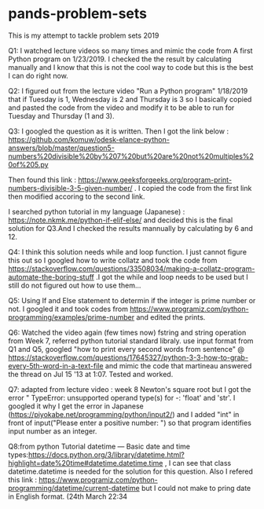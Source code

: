 # pands-problem-sets

This is my attempt to tackle problem sets 2019

Q1: I watched lecture videos so many times and mimic the code from A first Python program on 1/23/2019. I checked the the result by calculating manually and I know that this is not the cool way to code but this is the best I can do right now.

Q2: I figured out from the lecture video "Run a Python program" 1/18/2019 that if Tuesday is 1, Wednesday is 2 and Thursday is 3 so I basically copied and pasted the code from the video and modify it to be able to run for Tuesday and Thursday (1 and 3). 

Q3: I googled the question as it is written. Then I got the link below :
https://github.com/komuw/odesk-elance-python-answers/blob/master/question5-numbers%20divisible%20by%207%20but%20are%20not%20multiples%20of%205.py

Then found this link : https://www.geeksforgeeks.org/program-print-numbers-divisible-3-5-given-number/ . I copied the code from the first link then modified accoring to the second link. 

I searched python tutorial in my language (Japanese) : https://note.nkmk.me/python-if-elif-else/ and decided this is the final solution for Q3.And I checked the results mannually by calculating by 6 and 12. 

Q4: I think this solution needs while and loop function. I just cannot figure this out so I googled how to write collatz and took the code from https://stackoverflow.com/questions/33508034/making-a-collatz-program-automate-the-boring-stuff .I got the while and loop needs to be used but I still do not figured out how to use them...

Q5: Using If and Else statement to determin if the integer is prime number or not. I googled it and took codes from  https://www.programiz.com/python-programming/examples/prime-number and edited the prints.

Q6: Watched the video again (few times now) fstring and string operation from Week 7, referred python tutorial standard libraly. use input format from Q1 and Q5, googled "how to print every second words from sentence" @ https://stackoverflow.com/questions/17645327/python-3-3-how-to-grab-every-5th-word-in-a-text-file and mimic the code that martineau answered the thread on Jul 15 '13 at 1:07. Tested and worked.  

Q7: adapted from lecture video : week 8 Newton's square root but I got the error " TypeError: unsupported operand type(s) for -: 'float' and 'str'. I googled it why I get the error in Japanese (https://piyokabe.net/programming/python/input2/) and I added "int" in front of input("Please enter a positive number: ") so that program identifies input number as an integer. 

Q8:from python Tutorial datetime — Basic date and time types:https://docs.python.org/3/library/datetime.html?highlight=date%20time#datetime.datetime.time , I can see that class datetime.datetime is needed for the solution for this question. Also I refered this link : https://www.programiz.com/python-programming/datetime/current-datetime but I could not make to pring date in English format. (24th March 22:34
